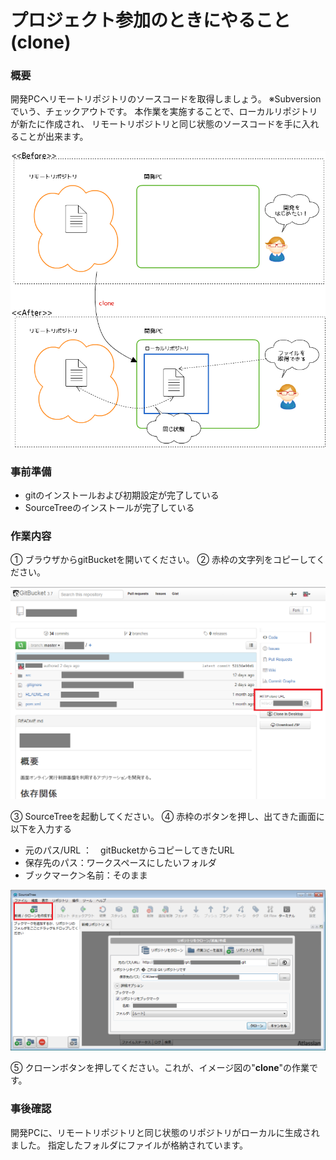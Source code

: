# プロジェクト参加のときにやること(clone)

### 概要

開発PCへリモートリポジトリのソースコードを取得しましょう。
※Subversionでいう、チェックアウトです。
本作業を実施することで、ローカルリポジトリが新たに作成され、  リモートリポジトリと同じ状態のソースコードを手に入れることが出来ます。

<img src="../img/clone.png" width="600px">

### 事前準備

- gitのインストールおよび初期設定が完了している
- SourceTreeのインストールが完了している

### 作業内容

① ブラウザからgitBucketを開いてください。
② 赤枠の文字列をコピーしてください。

<img src="../img/gitBucket.png" width="600px">

③ SourceTreeを起動してください。
④ 赤枠のボタンを押し、出てきた画面に以下を入力する
   - 元のパス/URL ：　gitBucketからコピーしてきたURL
   - 保存先のパス：ワークスペースにしたいフォルダ
   - ブックマーク＞名前：そのまま

<img src="../img/sourcetree_clone.png" width="600px">

⑤ クローンボタンを押してください。これが、イメージ図の"**clone**"の作業です。

### 事後確認

開発PCに、リモートリポジトリと同じ状態のリポジトリがローカルに生成されました。
指定したフォルダにファイルが格納されています。